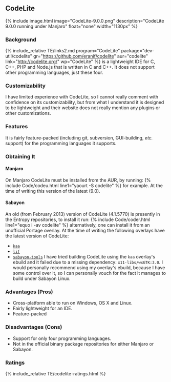 ## CodeLite
{% include image.html image="CodeLite-9.0.0.png" description="CodeLite 9.0.0 running under Manjaro" float="none" width="1130px" %}

### Background
{% include_relative TE/links2.md program="CodeLite" package="dev-util/codelite" gr="https://github.com/eranif/codelite" aur="codelite" link="http://codelite.org/" wp="CodeLite" %} is a lightweight IDE for C, C++, PHP and Node.js that is written in C and C++. It does not support other programming languages, just these four.

### Customizability
I have limited experience with CodeLite, so I cannot really comment with confidence on its customizability, but from what I understand it is designed to be lightweight and their website does not really mention any plugins or other customizations.

### Features
It is fairly feature-packed (including git, subversion, GUI-building, *etc.* support) for the programming languages it supports.

### Obtaining It
#### Manjaro
On Manjaro CodeLite must be installed from the AUR, by running:
{% include Code/codeu.html line1="yaourt -S codelite" %}
for example. At the time of writing this version of the latest (9.0).

#### Sabayon
An old (from February 2013) version of CodeLite (4.1.5770) is presently in the Entropy repositories, to install it run:
{% include Code/coder.html line1="equo i -av codelite" %}
alternatively, one can install it from an unofficial Portage overlay. At the time of writing the following overlays have the latest version of CodeLite:
* [`kaa`](http://gpo.zugaina.org/Overlays/kaa)
* [`lif`](https://github.com/killer2tester/gentoo-overlay-lif)
* [`sabayon-tools`](https://github.com/fusion809/sabayon-tools)
I have tried building CodeLite using the `kaa` overlay's ebuild and it failed due to a missing dependency:
`x11-libs/wxGTK:3.0`. I would personally recommend using my overlay's ebuild, because I have some control over it, so I can personally vouch for the fact it manages to build under Sabayon Linux.

### Advantages (Pros)
* Cross-platform able to run on Windows, OS X and Linux.
* Fairly lightweight for an IDE.
* Feature-packed

### Disadvantages (Cons)
* Support for only four programming languages.
* Not in the official binary package repositories for either Manjaro or Sabayon.

### Ratings
{% include_relative TE/codelite-ratings.html %}
